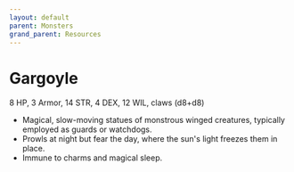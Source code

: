 ```yaml
---
layout: default
parent: Monsters
grand_parent: Resources
---
```


# Gargoyle

8 HP, 3 Armor, 14 STR, 4 DEX, 12 WIL, claws (d8+d8)

- Magical, slow-moving statues of monstrous winged creatures, typically employed as guards or watchdogs. 
- Prowls at night but fear the day, where the sun's light freezes them in place.
- Immune to charms and magical sleep.
